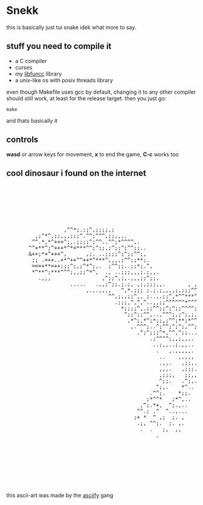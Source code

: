 # Snekk

this is basically just tui snake idek what more to say.

## stuff you need to compile it

- a C compiler
- curses
- my [libfuncc](https://github.com/duszku/libfuncc) library
- a unix-like os with posix threads library

even though Makefile uses gcc by default, changing it to any other compiler
should still work, at least for the release target. then you just go:

```shell
make
```

and thats basically it

## controls

**wasd** or arrow keys for movement, **x** to end the game, **C-c** works too

## cool dinosaur i found on the internet

<pre>
                                                                                                    
                                                                                                    
                                                                                                    
                                                                                                    
                                                                                                    
                                                                                                    
                                                                                                    
                  ,^^*;.;;^,;;;;,;                                                                  
         ,;^*^,;;,,,;;;^.^^;^^^,;;,,,.                                                              
        ^^.*,*^+++^;,.;;;;^;^^..^^;*^^^^,.                                                          
       ^^+**^;^+++*^*=***^^;^;;,;^;;^;^^;;..                                                        
       &++;*+^+++^,      ,;. ..;;;;^;^;;^^;,                                                        
        ;; .=++..+*^++^^++*^***^,,,,;^^;;**;.                                                       
        ===+**=++;;;^;,;^*^;,.  ;^^;;..;;*;.^,                                                      
        *^**^;***^^^;,,;;^*^,  ., ..;;;,,,;.;,,.                                                    
          .,,,                ,^;;^,;,.,,,;;^;;.                   .                                
                    .....   .,,;^;;.;.;, ,;,;;;,,.       , , ,;,;;;;;..  .   .                      
                         ,.,.,,,,   ^,*.;;; ;.;.;,,,,;,;;;^^^^,;;;;,;;,;,,,;;;;;;,,,                
                                ^^,;,,;;^,, ;..,.;;^,*^^***^^*^^^;;;;;;;;;;;;;;;;;,,,,;,.           
                                  .;;;,^,^,^..,,;;^^^^^^*^^^,*^^^,^;;^;^,;,,,;;;^^;,,;;;;,..,,,,..  
                                    *;;;;^,.;;^^;;^;^;;^^^^;,;*,^;;^^*;,;;,,,,;^^^;;;,;;;;,;;^^;;;;,
                                     ^;;^;;^^,..,^^^;,;^;,;,;;,.***;^,,;,,,,^,^^;;;,,;;;;;;;;;;;;;;,
                                      ,*^;,*^;*;;,;^^;**;*^^.;***;;.;;,,,,,; ;;,;,,;;^^;,,;,,;;;,,;,
                                       ,.^^^;..^;^^;^;^;,^^;;,,;;^,,,,,,;, ..;^;;,;^;;;,,;,,.,.,,,;;
                                         .^;^;;;^*,^^,^;;....,; ,;.,,, ,. ,,,,,;;;;;;;,,;;,.,.  ...,
                                             .;^^^^;,,;,,,.  ,,,..,.,.;...,.,,;,;;^;;,..;..         
                                              ..;,,..;.,,.. .;;,,,,; ;,.;..,,,,;;;,;;,.;,.;         
                                               .   ,.,,,,,.     ;,;;;.,    .;,,,,,,;..,;,.,         
                                                ..    ,,,,, .,.;,,;^;,...    .,;;^^,,.;,,^          
                                                .,,.   ,;;,.   .. .          .;;,,;,.;;,.;          
                                                ,,,.   ,;;;.                  ,^^^^,.;;,,           
                                                ,;;;,   ;;,,,                 ,,..;.^,;..           
                                                ^;;.   .^;,.                  ,,^,^;^;.,^^^         
                                               ^;,.    *^..              ........,;;^,^^^;;;,       
                                             .^^;.    *;;.             ............,,;;^;^;,..      
                                            ;*^^*   ;*^,..                ........    .,,^,,,,.     
                                          ,^;.*+,  ^;.,..                    ...,...    .,,,,, ,.   
                                         ^^.; .^  ^..,...                      .,,...      ..,;;^,  
                                        ;+ *  ^ ,;  ;. ,                       ,,,..       ..,,;^;  
                                         .;, ^^;.  ;. ,.                     .,,,..        ,,***.   
                                          .  .   ;,  ,,                     .,,,,..       ;.;;;,    
                                               .                         ..,;,.,.        .,;;;;     
                                                                   ..,,,^;^..,.,        ^,;,,,.     
                                                                   .  ,,,.; ,..     ,,;;,,;,,.      
                                                                              .;, ^;,.,.;;;,.,      
                                                                                 ,, ;,;,;;,,.       
                                                                                          ;         
                                                                                                    
                                                                                                    
                                                                                                    
</pre>

this ascii-art was made by the [asciify](https://github.com/duszku/asciify) gang
